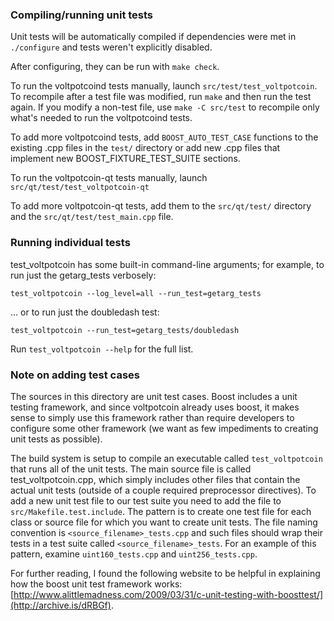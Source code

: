 ### Compiling/running unit tests

Unit tests will be automatically compiled if dependencies were met in `./configure`
and tests weren't explicitly disabled.

After configuring, they can be run with `make check`.

To run the voltpotcoind tests manually, launch `src/test/test_voltpotcoin`. To recompile
after a test file was modified, run `make` and then run the test again. If you
modify a non-test file, use `make -C src/test` to recompile only what's needed
to run the voltpotcoind tests.

To add more voltpotcoind tests, add `BOOST_AUTO_TEST_CASE` functions to the existing
.cpp files in the `test/` directory or add new .cpp files that
implement new BOOST_FIXTURE_TEST_SUITE sections.

To run the voltpotcoin-qt tests manually, launch `src/qt/test/test_voltpotcoin-qt`

To add more voltpotcoin-qt tests, add them to the `src/qt/test/` directory and
the `src/qt/test/test_main.cpp` file.

### Running individual tests

test_voltpotcoin has some built-in command-line arguments; for
example, to run just the getarg_tests verbosely:

    test_voltpotcoin --log_level=all --run_test=getarg_tests

... or to run just the doubledash test:

    test_voltpotcoin --run_test=getarg_tests/doubledash

Run `test_voltpotcoin --help` for the full list.

### Note on adding test cases

The sources in this directory are unit test cases.  Boost includes a
unit testing framework, and since voltpotcoin already uses boost, it makes
sense to simply use this framework rather than require developers to
configure some other framework (we want as few impediments to creating
unit tests as possible).

The build system is setup to compile an executable called `test_voltpotcoin`
that runs all of the unit tests.  The main source file is called
test_voltpotcoin.cpp, which simply includes other files that contain the
actual unit tests (outside of a couple required preprocessor
directives). To add a new unit test file to our test suite you need
to add the file to `src/Makefile.test.include`. The pattern is to
create one test file for each class or source file for which you want
to create unit tests.  The file naming convention is
`<source_filename>_tests.cpp` and such files should wrap their tests
in a test suite called `<source_filename>_tests`.  For an example of
this pattern, examine `uint160_tests.cpp` and `uint256_tests.cpp`.

For further reading, I found the following website to be helpful in
explaining how the boost unit test framework works:
[http://www.alittlemadness.com/2009/03/31/c-unit-testing-with-boosttest/](http://archive.is/dRBGf).
